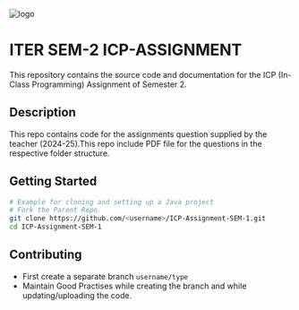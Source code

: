 

![logo](https://upload.wikimedia.org/wikipedia/en/thumb/c/c5/Siksha_%E2%80%98O%E2%80%99_Anusandhan.png/220px-Siksha_%E2%80%98O%E2%80%99_Anusandhan.png)

# ITER SEM-2 ICP-ASSIGNMENT

This repository contains the source code and documentation for the ICP (In-Class Programming) Assignment of Semester 2.

## Description

This repo contains code for the assignments question supplied by the teacher (2024-25).This repo include PDF file for the questions in the respective folder structure.

## Getting Started

```bash
# Example for cloning and setting up a Java project
# Fork the Parent Repo
git clone https://github.com/<username>/ICP-Assignment-SEM-1.git
cd ICP-Assignment-SEM-1
```

## Contributing

- First create a separate branch ``username/type``
- Maintain Good Practises while creating the branch and while updating/uploading the code.

